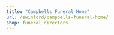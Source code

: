 ```yaml
---
title: "Campbells Funeral Home"
url: /swinford/campbells-funeral-home/
shop: funeral directors
---
```

